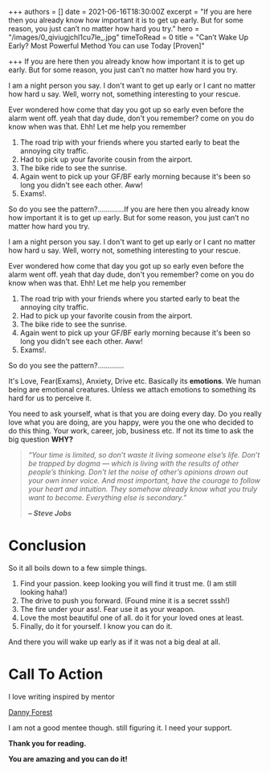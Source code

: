 +++
authors = []
date = 2021-06-16T18:30:00Z
excerpt = "If you are here then you already know how important it is to get up early. But for some reason, you just can’t no matter how hard you try."
hero = "/images/0_qiviugjchl1cu7le_.jpg"
timeToRead = 0
title = "Can’t Wake Up Early? Most Powerful Method You can use Today [Proven]"

+++
If you are here then you already know how important it is to get up early. But for some reason, you just can’t no matter how hard you try.

I am a night person you say. I don't want to get up early or I cant no matter how hard u say. Well, worry not, something interesting to your rescue.

Ever wondered how come that day you got up so early even before the alarm went off. yeah that day dude, don't you remember? come on you do know when was that. Ehh! Let me help you remember

1. The road trip with your friends where you started early to beat the annoying city traffic.
2. Had to pick up your favorite cousin from the airport.
3. The bike ride to see the sunrise.
4. Again went to pick up your GF/BF early morning because it's been so long you didn't see each other. Aww!
5. Exams!.

So do you see the pattern?………….If you are here then you already know how important it is to get up early. But for some reason, you just can’t no matter how hard you try.

I am a night person you say. I don't want to get up early or I cant no matter how hard u say. Well, worry not, something interesting to your rescue.

Ever wondered how come that day you got up so early even before the alarm went off. yeah that day dude, don't you remember? come on you do know when was that. Ehh! Let me help you remember

1. The road trip with your friends where you started early to beat the annoying city traffic.
2. Had to pick up your favorite cousin from the airport.
3. The bike ride to see the sunrise.
4. Again went to pick up your GF/BF early morning because it's been so long you didn't see each other. Aww!
5. Exams!.

So do you see the pattern?………….

It's Love, Fear(Exams), Anxiety, Drive etc. Basically its **emotions**. We human being are emotional creatures. Unless we attach emotions to something its hard for us to perceive it.

You need to ask yourself, what is that you are doing every day. Do you really love what you are doing, are you happy, were you the one who decided to do this thing. Your work, career, job, business etc. If not its time to ask the big question **WHY?**

> _“Your time is limited, so don’t waste it living someone else’s life. Don’t be trapped by dogma — which is living with the results of other people’s thinking. Don’t let the noise of other’s opinions drown out your own inner voice. And most important, have the courage to follow your heart and intuition. They somehow already know what you truly want to become. Everything else is secondary.”_
>
> **_– Steve Jobs_**

# Conclusion

So it all boils down to a few simple things.

1. Find your passion. keep looking you will find it trust me. (I am still looking haha!)
2. The drive to push you forward. (Found mine it is a secret sssh!)
3. The fire under your ass!. Fear use it as your weapon.
4. Love the most beautiful one of all. do it for your loved ones at least.
5. Finally, do it for yourself. I know you can do it.

And there you will wake up early as if it was not a big deal at all.

# Call To Action

I love writing inspired by mentor

[Danny Forest](https://medium.com/u/c4a2aa8d7e1a?source=post_page-----a5493eb6f05c--------------------------------)

I am not a good mentee though. still figuring it. I need your support.

**Thank you for reading.**

**You are amazing and you can do it!**